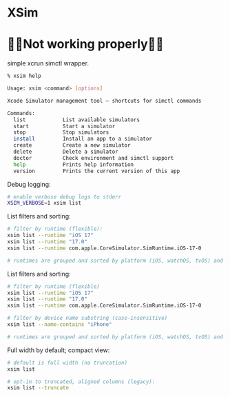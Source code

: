 # XSim
# 🚧🚧Not working properly🚧🚧

simple xcrun simctl wrapper.

```sh
% xsim help

Usage: xsim <command> [options]

Xcode Simulator management tool – shortcuts for simctl commands

Commands:
  list            List available simulators
  start           Start a simulator
  stop            Stop simulators
  install         Install an app to a simulator
  create          Create a new simulator
  delete          Delete a simulator
  doctor          Check environment and simctl support
  help            Prints help information
  version         Prints the current version of this app
```

Debug logging:

```sh
# enable verbose debug logs to stderr
XSIM_VERBOSE=1 xsim list
```


List filters and sorting:

```sh
# filter by runtime (flexible):
xsim list --runtime "iOS 17"
xsim list --runtime "17.0"
xsim list --runtime com.apple.CoreSimulator.SimRuntime.iOS-17-0

# runtimes are grouped and sorted by platform (iOS, watchOS, tvOS) and version (desc)
```


List filters and sorting:

```sh
# filter by runtime (flexible)
xsim list --runtime "iOS 17"
xsim list --runtime "17.0"
xsim list --runtime com.apple.CoreSimulator.SimRuntime.iOS-17-0

# filter by device name substring (case-insensitive)
xsim list --name-contains "iPhone"

# runtimes are grouped and sorted by platform (iOS, watchOS, tvOS) and version (desc)
```

Full width by default; compact view:

```sh
# default is full width (no truncation)
xsim list

# opt-in to truncated, aligned columns (legacy):
xsim list --truncate
```
